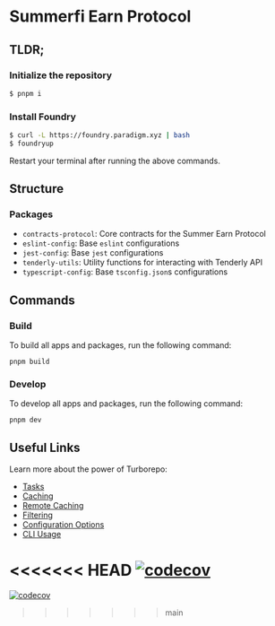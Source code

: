 # Summerfi Earn Protocol

## TLDR;

### Initialize the repository

```bash
$ pnpm i
```

### Install Foundry

```bash
$ curl -L https://foundry.paradigm.xyz | bash
$ foundryup
```

Restart your terminal after running the above commands.

## Structure

### Packages

- `contracts-protocol`: Core contracts for the Summer Earn Protocol
- `eslint-config`: Base `eslint` configurations
- `jest-config`: Base `jest` configurations
- `tenderly-utils`: Utility functions for interacting with Tenderly API
- `typescript-config`: Base `tsconfig.json`s configurations

## Commands

### Build

To build all apps and packages, run the following command:

```shell
pnpm build
```

### Develop

To develop all apps and packages, run the following command:

```shell
pnpm dev
```

## Useful Links

Learn more about the power of Turborepo:

- [Tasks](https://turbo.build/repo/docs/core-concepts/monorepos/running-tasks)
- [Caching](https://turbo.build/repo/docs/core-concepts/caching)
- [Remote Caching](https://turbo.build/repo/docs/core-concepts/remote-caching)
- [Filtering](https://turbo.build/repo/docs/core-concepts/monorepos/filtering)
- [Configuration Options](https://turbo.build/repo/docs/reference/configuration)
- [CLI Usage](https://turbo.build/repo/docs/reference/command-line-reference)

<<<<<<< HEAD
[![codecov](https://codecov.io/gh/OasisDEX/summer-earn-protocol/branch/jt/feat/docs/graph/badge.svg?token=ZDPGVH2NVG)](https://codecov.io/gh/OasisDEX/summer-earn-protocol)
=======
[![codecov](https://codecov.io/gh/OasisDEX/summer-earn-protocol/branch/kk/remove-default-admin-role/graph/badge.svg?token=ZDPGVH2NVG)](https://codecov.io/gh/OasisDEX/summer-earn-protocol)
>>>>>>> main
